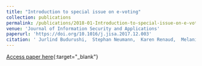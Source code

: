 ```yaml
---
title: "Introduction to special issue on e-voting"
collection: publications
permalink: /publications/2018-01-Introduction-to-special-issue-on-e-voting
venue: 'Journal of Information Security and Applications'
paperurl: 'https://doi.org/10.1016/j.jisa.2017.12.003'
citation: ' Jurlind Budurushi,  Stephan Neumann,  Karen Renaud,  Melanie Volkamer, &quot;Introduction to special issue on e-voting.&quot; Journal of Information Security and Applications'
---
```

[Access paper here](https://doi.org/10.1016/j.jisa.2017.12.003){:target="_blank"}
